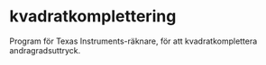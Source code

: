 kvadratkomplettering
====================

Program för Texas Instruments-räknare, för att kvadratkomplettera andragradsuttryck.
